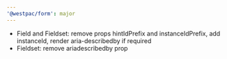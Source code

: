 ```yaml
---
'@westpac/form': major
---
```


- Field and Fieldset: remove props hintIdPrefix and instanceIdPrefix, add instanceId, render aria-describedby if required
- Fieldset: remove ariadescribedby prop
